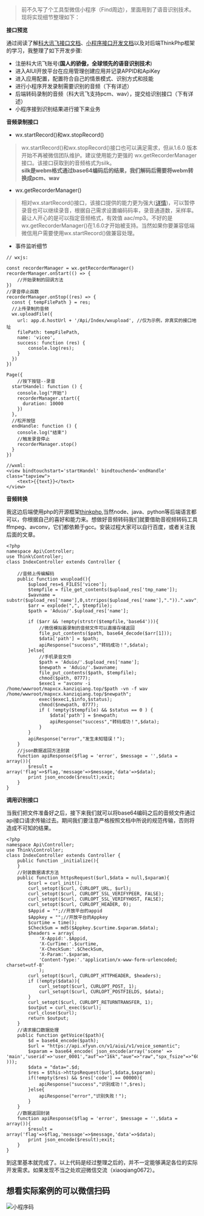 > 前不久写了个工具型微信小程序（Find周边），里面用到了语音识别技术。现将实现细节整理如下：

**接口预览**  

通过阅读了解[科大讯飞接口文档](http://aiui.xfyun.cn/help/devDoc#3-3-3)、[小程序接口开发文档](https://mp.weixin.qq.com/debug/wxadoc/dev/api)以及对后端ThinkPhp框架的学习，我整理了如下开发步骤:  

- 注册科大讯飞账号(**国人的骄傲，全球领先的语音识别技术**)
- 进入AIUI开放平台在应用管理创建应用并记录APPID和ApiKey
- 进入应用配置，配置符合自己的情景模式、识别方式和技能
- 进行小程序开发录制需要识别的音频（下有详述）
- 后端转码录制的音频（科大讯飞支持pcm、wav），提交给识别接口（下有详述）
- 小程序接到识别结果进行接下来业务

**音频录制接口**  

* wx.startRecord()和wx.stopRecord()  

> wx.startRecord()和wx.stopRecord()接口也可以满足需求，但从1.6.0 版本开始不再被微信团队维护。建议使用能力更强的 wx.getRecorderManager 接口。该接口获取到的音频格式为silk。  
**silk是webm格式通过base64编码后的结果，我们解码后需要将webm转换成pcm、wav**

* wx.getRecorderManager()  
> 相对wx.startRecord()接口，该接口提供的能力更为强大([详情](https://mp.weixin.qq.com/debug/wxadoc/dev/api/getRecorderManager.html))，可以暂停录音也可以继续录音，根据自己需求设置编码码率，录音通道数，采样率。最让人开心的是可以指定音频格式，有效值 aac/mp3。不好的是wx.getRecorderManager()在1.6.0才开始被支持。当然如果你要兼容低端微信用户需要使用wx.startRecord()做兼容处理。

* 事件监听细节

```
// wxjs:

const recorderManager = wx.getRecorderManager()
recorderManager.onStart(() => {
    //开始录制的回调方法
})
//录音停止函数
recorderManager.onStop((res) => {
  const { tempFilePath } = res;
  //上传录制的音频
  wx.uploadFile({
    url: app.d.hostUrl + '/Api/Index/wxupload', //仅为示例，非真实的接口地址
    filePath: tempFilePath,
    name: 'viceo',
    success: function (res) {
        console.log(res);
    }
  })
})

Page({
    //按下按钮--录音
  startHandel: function () {
    console.log("开始")
    recorderManager.start({
      duration: 10000
    })
  },
  //松开按钮
  endHandle: function () {
    console.log("结束")
    //触发录音停止
    recorderManager.stop()
  }
})

//wxml:
<view bindtouchstart='startHandel' bindtouchend='endHandle' class="tapview">
    <text>{{text}}</text>
</view>
```

**音频转换**

我这边后端使用php的开源框架[thinkphp](http://www.thinkphp.cn/),当然node、java、python等后端语言都可以，你根据自己的喜好和能力来。想做好音频转码我们就要借助音视频转码工具ffmpeg、avconv，它们都依赖于gcc。安装过程大家可以自行百度，或者关注我后面的文章。

```
<?php
namespace Api\Controller;
use Think\Controller;
class IndexController extends Controller {
	
    //音频上传编解码
    public function wxupload(){
        $upload_res=$_FILES['viceo'];
        $tempfile = file_get_contents($upload_res['tmp_name']);
        $wavname = substr($upload_res['name'],0,strripos($upload_res['name'],".")).".wav";
        $arr = explode(",", $tempfile);
        $path = 'Aduio/'.$upload_res['name'];
        
        if ($arr && !empty(strstr($tempfile,'base64'))){
            //微信模拟器录制的音频文件可以直接存储返回
        	file_put_contents($path, base64_decode($arr[1]));
        	$data['path'] = $path;
        	apiResponse("success","转码成功！",$data);
        }else{
            //手机录音文件
            $path = 'Aduio/'.$upload_res['name'];
            $newpath = 'Aduio/'.$wavname;
        	file_put_contents($path, $tempfile);
            chmod($path, 0777);
            $exec1 = "avconv -i /home/wwwroot/mapxcx.kanziqiang.top/$path -vn -f wav /home/wwwroot/mapxcx.kanziqiang.top/$newpath";
            exec($exec1,$info,$status);
            chmod($newpath, 0777);
	        if ( !empty($tempfile) && $status == 0 ) {
	        	$data['path'] = $newpath;
	        	apiResponse("success","转码成功！",$data);
	        }
        }
        apiResponse("error","发生未知错误！");
    }
    //json数据返回方法封装
    function apiResponse($flag = 'error', $message = '',$data = array()){
        $result = array('flag'=>$flag,'message'=>$message,'data'=>$data);
        print json_encode($result);exit;
    }
}

```

**调用识别接口**

当我们把文件准备好之后，接下来我们就可以将base64编码之后的音频文件通过api接口请求传输过去。期间我们要注意严格按照文档中所说的规范传输，否则将造成不可知的结果。


```
<?php
namespace Api\Controller;
use Think\Controller;
class IndexController extends Controller {
	public function _initialize(){
	}
	//封装数据请求方法
	public function httpsRequest($url,$data = null,$xparam){
        $curl = curl_init();
        curl_setopt($curl, CURLOPT_URL, $url);
        curl_setopt($curl, CURLOPT_SSL_VERIFYPEER, FALSE);
        curl_setopt($curl, CURLOPT_SSL_VERIFYHOST, FALSE);
        curl_setopt($curl, CURLOPT_HEADER, 0);
        $Appid = "";//开放平台的appid
        $Appkey = "";//开放平台的Appkey
        $curtime = time();
        $CheckSum = md5($Appkey.$curtime.$xparam.$data);
        $headers = array(
        	'X-Appid:'.$Appid,
        	'X-CurTime:'.$curtime,
        	'X-CheckSum:'.$CheckSum,
        	'X-Param:'.$xparam,
        	'Content-Type:'.'application/x-www-form-urlencoded; charset=utf-8'
        	);
        curl_setopt($curl, CURLOPT_HTTPHEADER, $headers);
        if (!empty($data)){
            curl_setopt($curl, CURLOPT_POST, 1);
            curl_setopt($curl, CURLOPT_POSTFIELDS, $data);
        }
        curl_setopt($curl, CURLOPT_RETURNTRANSFER, 1);
        $output = curl_exec($curl);
        curl_close($curl);
        return $output;
    }
    //请求接口数据处理
    public function getVoice($path){
        $d = base64_encode($path);
        $url = "https://api.xfyun.cn/v1/aiui/v1/voice_semantic";
        $xparam = base64_encode( json_encode(array('scene' => 'main','userid'=>'user_0001',"auf"=>"16k","aue"=>"raw","spx_fsize"=>"60" )));
    	$data = "data=".$d;
    	$res = $this->httpsRequest($url,$data,$xparam);
    	if(!empty($res) && $res['code'] == 00000){
    	    apiResponse("success","识别成功！",$res);
    	}else{
    	    apiResponse("error","识别失败！");
    	}
    }
    //数据返回封装
    function apiResponse($flag = 'error', $message = '',$data = array()){
        $result = array('flag'=>$flag,'message'=>$message,'data'=>$data);
        print json_encode($result);exit;
    }
}
```
到这里基本就完成了。以上代码是经过整理之后的，并不一定能够满足各位的实际开发需求。如果发现不当之处欢迎微信交流（xiaoqiang0672）。

想看实际案例的可以微信扫码
-
![小程序码](https://user-gold-cdn.xitu.io/2018/2/7/1616f10526c061ec?w=258&h=258&f=jpeg&s=44125)